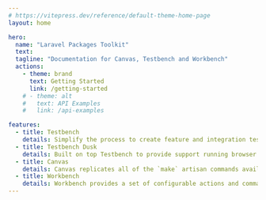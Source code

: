 ```yaml
---
# https://vitepress.dev/reference/default-theme-home-page
layout: home

hero:
  name: "Laravel Packages Toolkit"
  text: 
  tagline: "Documentation for Canvas, Testbench and Workbench"
  actions:
    - theme: brand
      text: Getting Started
      link: /getting-started
    # - theme: alt
    #   text: API Examples
    #   link: /api-examples

features:
  - title: Testbench
    details: Simplify the process to create feature and integration tests for your Laravel's packages without massive configuration and build steps.
  - title: Testbench Dusk
    details: Built on top Testbench to provide support running browser based tests for your Laravel's packages using Laravel Dusk
  - title: Canvas
    details: Canvas replicates all of the `make` artisan commands available in your basic Laravel application to speed up your Laravel's package development.
  - title: Workbench
    details: Workbench provides a set of configurable actions and commands to allow preview, interacting and serving your Laravel's packages during development
---
```


